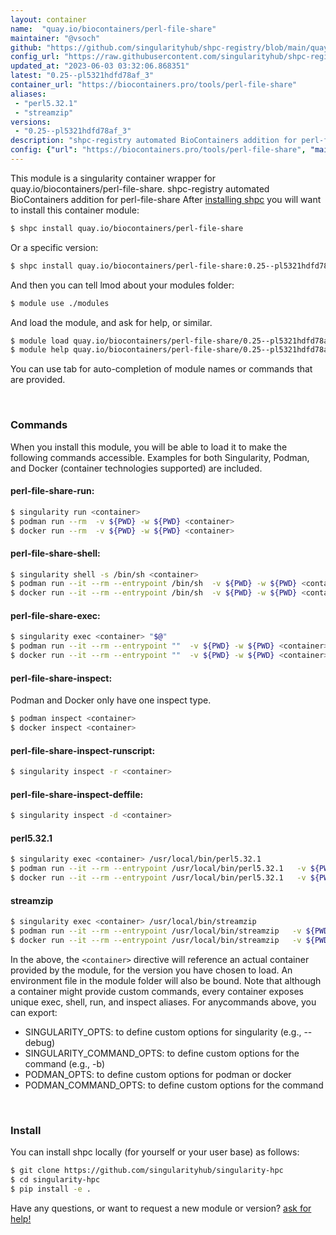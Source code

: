 ```yaml
---
layout: container
name:  "quay.io/biocontainers/perl-file-share"
maintainer: "@vsoch"
github: "https://github.com/singularityhub/shpc-registry/blob/main/quay.io/biocontainers/perl-file-share/container.yaml"
config_url: "https://raw.githubusercontent.com/singularityhub/shpc-registry/main/quay.io/biocontainers/perl-file-share/container.yaml"
updated_at: "2023-06-03 03:32:06.868351"
latest: "0.25--pl5321hdfd78af_3"
container_url: "https://biocontainers.pro/tools/perl-file-share"
aliases:
 - "perl5.32.1"
 - "streamzip"
versions:
 - "0.25--pl5321hdfd78af_3"
description: "shpc-registry automated BioContainers addition for perl-file-share"
config: {"url": "https://biocontainers.pro/tools/perl-file-share", "maintainer": "@vsoch", "description": "shpc-registry automated BioContainers addition for perl-file-share", "latest": {"0.25--pl5321hdfd78af_3": "sha256:6135eb9dc08f04cb2218c16429e487ff3d7abf4e9b5fadbeb478b034d8ebab62"}, "tags": {"0.25--pl5321hdfd78af_3": "sha256:6135eb9dc08f04cb2218c16429e487ff3d7abf4e9b5fadbeb478b034d8ebab62"}, "docker": "quay.io/biocontainers/perl-file-share", "aliases": {"perl5.32.1": "/usr/local/bin/perl5.32.1", "streamzip": "/usr/local/bin/streamzip"}}
---
```


This module is a singularity container wrapper for quay.io/biocontainers/perl-file-share.
shpc-registry automated BioContainers addition for perl-file-share
After [installing shpc](#install) you will want to install this container module:


```bash
$ shpc install quay.io/biocontainers/perl-file-share
```

Or a specific version:

```bash
$ shpc install quay.io/biocontainers/perl-file-share:0.25--pl5321hdfd78af_3
```

And then you can tell lmod about your modules folder:

```bash
$ module use ./modules
```

And load the module, and ask for help, or similar.

```bash
$ module load quay.io/biocontainers/perl-file-share/0.25--pl5321hdfd78af_3
$ module help quay.io/biocontainers/perl-file-share/0.25--pl5321hdfd78af_3
```

You can use tab for auto-completion of module names or commands that are provided.

<br>

### Commands

When you install this module, you will be able to load it to make the following commands accessible.
Examples for both Singularity, Podman, and Docker (container technologies supported) are included.

#### perl-file-share-run:

```bash
$ singularity run <container>
$ podman run --rm  -v ${PWD} -w ${PWD} <container>
$ docker run --rm  -v ${PWD} -w ${PWD} <container>
```

#### perl-file-share-shell:

```bash
$ singularity shell -s /bin/sh <container>
$ podman run --it --rm --entrypoint /bin/sh  -v ${PWD} -w ${PWD} <container>
$ docker run --it --rm --entrypoint /bin/sh  -v ${PWD} -w ${PWD} <container>
```

#### perl-file-share-exec:

```bash
$ singularity exec <container> "$@"
$ podman run --it --rm --entrypoint ""  -v ${PWD} -w ${PWD} <container> "$@"
$ docker run --it --rm --entrypoint ""  -v ${PWD} -w ${PWD} <container> "$@"
```

#### perl-file-share-inspect:

Podman and Docker only have one inspect type.

```bash
$ podman inspect <container>
$ docker inspect <container>
```

#### perl-file-share-inspect-runscript:

```bash
$ singularity inspect -r <container>
```

#### perl-file-share-inspect-deffile:

```bash
$ singularity inspect -d <container>
```


#### perl5.32.1

```bash
$ singularity exec <container> /usr/local/bin/perl5.32.1
$ podman run --it --rm --entrypoint /usr/local/bin/perl5.32.1   -v ${PWD} -w ${PWD} <container> -c " $@"
$ docker run --it --rm --entrypoint /usr/local/bin/perl5.32.1   -v ${PWD} -w ${PWD} <container> -c " $@"
```


#### streamzip

```bash
$ singularity exec <container> /usr/local/bin/streamzip
$ podman run --it --rm --entrypoint /usr/local/bin/streamzip   -v ${PWD} -w ${PWD} <container> -c " $@"
$ docker run --it --rm --entrypoint /usr/local/bin/streamzip   -v ${PWD} -w ${PWD} <container> -c " $@"
```



In the above, the `<container>` directive will reference an actual container provided
by the module, for the version you have chosen to load. An environment file in the
module folder will also be bound. Note that although a container
might provide custom commands, every container exposes unique exec, shell, run, and
inspect aliases. For anycommands above, you can export:

 - SINGULARITY_OPTS: to define custom options for singularity (e.g., --debug)
 - SINGULARITY_COMMAND_OPTS: to define custom options for the command (e.g., -b)
 - PODMAN_OPTS: to define custom options for podman or docker
 - PODMAN_COMMAND_OPTS: to define custom options for the command

<br>

### Install

You can install shpc locally (for yourself or your user base) as follows:

```bash
$ git clone https://github.com/singularityhub/singularity-hpc
$ cd singularity-hpc
$ pip install -e .
```

Have any questions, or want to request a new module or version? [ask for help!](https://github.com/singularityhub/singularity-hpc/issues)